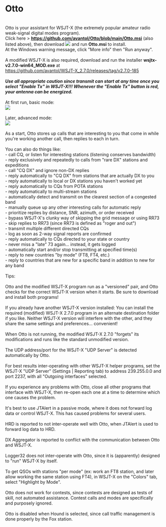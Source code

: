 # Otto
<br>Otto is your assistant for WSJT-X (the extremely popular amateur radio weak-signal digital modes program).
<br>Click here > <b>https://github.com/avantol/Otto/blob/main/Otto.msi</b> (also listed above), then download <img src="https://github.com/avantol/WSJTX-Controller-v2/blob/main/dl.JPG"> and run <b>Otto.msi</b> to install.
<br>At the Windows warning message, click "More info" then "Run anyway".
<br><br>A modified WSJT-X is also required, download and run the installer <b>wsjtx-v2.7.0-win64_MOD.exe</b> at
<br>https://github.com/avantol/WSJT-X_2.7.0/releases/tag/v2.7.0-185
<br><br><b><i>Use all appropriate caution since transmit can start at any time once you select "Enable Tx" in WSJT-X!!! Whenever the "Enable Tx" button is red, your antenna can be energized.</i></b>
<br><br>At first run, basic mode:
<br><img src="https://github.com/avantol/WSJTX-Controller-v2/blob/main/ctrlv2_Init.JPG">
<br><br>Later, advanced mode:
<br><img src="https://github.com/avantol/WSJTX-Controller-v2/blob/main/ctrlv2.JPG">
<br><br>As a start, Otto stores up calls that are interesting to you that come in while you're working another call, then replies to each in turn.
<br><br>You can also do things like:
<br>- call CQ, or listen for interesting stations (listening conserves bandwidth)
<br>- reply exclusively and repeatedly to calls from "rare DX" stations and expeditions
<br>- call "CQ DX" and ignore non-DX replies
<br>- reply automatically to "CQ DX" from stations that are actually DX to you
<br>- reply automatically to local or DX stations you haven't worked yet
<br>- reply automatically to CQs from POTA stations
<br>- reply automatically to multi-stream stations
<br>- automatically detect and transmit on the clearest section of a congested band
<br>- manually queue up any other interesting calls for automatic reply
<br>- prioritize replies by distance, SNR, azimuth, or order received
<br>- bypass WSJT-X's clunky way of skipping the grid message or using RR73
<br>- skip replies to RR73 (since RR73 is defined as "roger and out")
<br>- transmit multiple different directed CQs
<br>- log as soon as 2-way signal reports are confirmed
<br>- reply automatically to CQs directed to your state or country
<br>- never miss a "late" 73 again... instead, it gets logged
<br>- automatically start and/or stop transmitting at specified time(s)
<br>- reply to new countries "by mode" (FT8, FT4, etc.)
<br>- reply to countries that are new for a specific band in addition to new for any band 
<br><br>Tips:
<br><br>Otto and the modified WSJT-X program run as a "versioned" pair, and Otto checks for the correct WSJT-X version when it starts. Be sure to download and install both programs!
<br><br>If you already have another WSJT-X version installed: You can install the required (modified) WSJT-X 2.7.0 program in an alternate destination folder if you like. Neither WSJT-X version will interfere with the other, and they share the same settings and preferences... convenient!
<br><br>When Otto is not running, the modified WSJT-X 2.7.0 "forgets" its modifications and runs like the standard unmodified version. 
<br><br>The UDP address/port for the WSJT-X "UDP Server" is detected automatically by Otto.
<br><br>For best results inter-operating with other WSJT-X helper programs, set the WSJT-X "UDP Server" (Settings | Reporting tab) to address 239.255.0.0 and port 2237, with all "Outgoing interfaces" selected.
<br><br>If you experience any problems with Otto, close all other programs that interface with WSJT-X, then re-open each one at a time to determine which one causes the problem.
<br><br>It's best to use JTAlert in a passive mode, where it does not forward log data or control WSJT-X. This has caused problems for several users. 
<br><br>HRD is reported to not inter-operate well with Otto, when JTAlert is used to forward log data to HRD.
<br><br>DX Aggregator is reported to conflict with the communication between Otto and WSJT-X.
<br><br>Logger32 does not inter-operate with Otto, since it is (apparently) designed to "run" WSJT-X by itself.
<br><br>To get QSOs with stations "per mode" (ex: work an FT8 station, and later allow working the same station using FT4), in WSJT-X on the "Colors" tab, select "Highlight by Mode".
<br><br>Otto does not work for contests, since contests are designed as tests of skill, not automated assistance. Contest calls and modes are specifically and purposely ignored.
<br><br>Otto is disabled when Hound is selected, since call traffic management is done properly by the Fox station.
